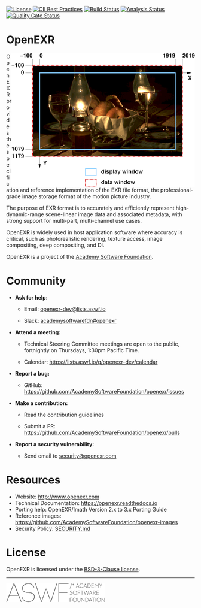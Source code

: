 [![License](https://img.shields.io/github/license/AcademySoftwareFoundation/openexr)](LICENSE.md)
[![CII Best Practices](https://bestpractices.coreinfrastructure.org/projects/2799/badge)](https://bestpractices.coreinfrastructure.org/projects/2799)
[![Build Status](https://github.com/AcademySoftwareFoundation/openexr/workflows/CI/badge.svg)](https://github.com/AcademySoftwareFoundation/openexr/actions?query=workflow%3ACI)
[![Analysis Status](https://github.com/AcademySoftwareFoundation/openexr/workflows/Analysis/badge.svg)](https://github.com/AcademySoftwareFoundation/openexr/actions?query=workflow%3AAnalysis)
[![Quality Gate Status](https://sonarcloud.io/api/project_badges/measure?project=AcademySoftwareFoundation_openexr&metric=alert_status)](https://sonarcloud.io/dashboard?id=AcademySoftwareFoundation_openexr)

# OpenEXR

<img align="right" src="docs/technical/images/windowExample1.png">

OpenEXR provides the specification and reference implementation of the
EXR file format, the professional-grade image storage format of the
motion picture industry.

The purpose of EXR format is to accurately and efficiently represent
high-dynamic-range scene-linear image data and associated metadata,
with strong support for multi-part, multi-channel use cases.

OpenEXR is widely used in host application software where accuracy is
critical, such as photorealistic rendering, texture access, image
compositing, deep compositing, and DI.

OpenEXR is a project of the [Academy Software Foundation](https://www.aswf.io).

Community
=========

* **Ask for help:**

  - Email: openexr-dev@lists.aswf.io

  - Slack: [academysoftwarefdn#openexr](https://academysoftwarefdn.slack.com/archives/CMLRW4N73)

* **Attend a meeting:**

  - Technical Steering Committee meetings are open to the
    public, fortnightly on Thursdays, 1:30pm Pacific Time.

  - Calendar: https://lists.aswf.io/g/openexr-dev/calendar

* **Report a bug:**

  - GitHub: https://github.com/AcademySoftwareFoundation/openexr/issues

* **Make a contribution:**

  - Read the contribution guidelines

  - Submit a PR: https://github.com/AcademySoftwareFoundation/openexr/pulls

* **Report a security vulnerability:**

  - Send email to security@openexr.com

Resources
=========

- Website: http://www.openexr.com
- Technical Documentation: https://openexr.readthedocs.io
- Porting help: OpenEXR/Imath Version 2.x to 3.x Porting Guide
- Reference images: https://github.com/AcademySoftwareFoundation/openexr-images
- Security Policy: [SECURITY.md](SECURITY.md)

License
=======

OpenEXR is licensed under the [BSD-3-Clause license](LICENSE.md).


---

![aswf](/ASWF/images/aswf.png)
